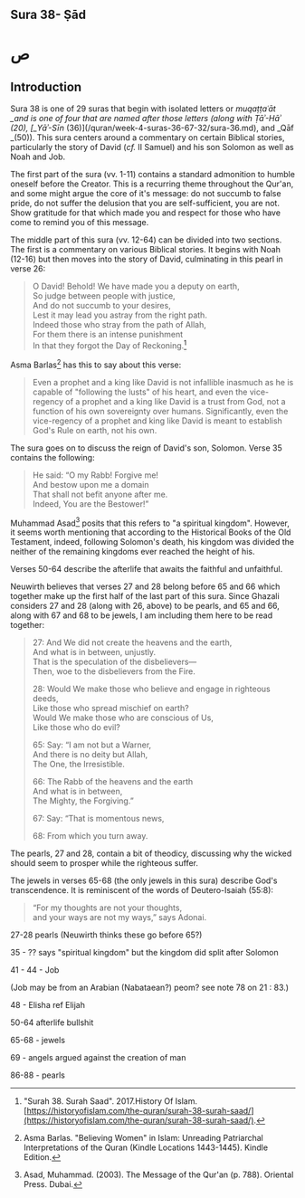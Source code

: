 ## Sura 38- Ṣād

# ص

## Introduction

Sura 38 is one of 29 suras that begin with isolated letters or _muqaṭṭaʿāt \_and is one of four that are named after those letters \(along with _Ṭāʾ-Hāʾ_ \(20\), \[\_Yāʾ-Sīn_ \(36\)\]\(/quran/week-4-suras-36-67-32/sura-36.md\), and _Qāf _\(50\)\). This sura centers around a commentary on certain Biblical stories, particularly the story of David \(_cf._ II Samuel\) and his son Solomon as well as Noah and Job.

The first part of the sura \(vv. 1-11\) contains a standard admonition to humble oneself before the Creator. This is a recurring theme throughout the Qur'an, and some might argue the core of it's message: do not succumb to false pride, do not suffer the delusion that you are self-sufficient, you are not. Show gratitude for that which made you and respect for those who have come to remind you of this message.

The middle part of this sura \(vv. 12-64\) can be divided into two sections. The first is a commentary on various Biblical stories. It begins with Noah \(12-16\) but then moves into the story of David, culminating in this pearl in verse 26:

> O David! Behold! We have made you a deputy on earth,  
> So judge between people with justice,  
> And do not succumb to your desires,  
> Lest it may lead you astray from the right path.  
> Indeed those who stray from the path of Allah,  
> For them there is an intense punishment  
> In that they forgot the Day of Reckoning.[^1]

Asma Barlas[^2] has this to say about this verse:

> Even a prophet and a king like David is not infallible inasmuch as he is capable of "following the lusts" of his heart, and even the vice-regency of a prophet and a king like David is a trust from God, not a function of his own sovereignty over humans. Significantly, even the vice-regency of a prophet and king like David is meant to establish God's Rule on earth, not his own.

The sura goes on to discuss the reign of David's son, Solomon. Verse 35 contains the following:

> He said: “O my Rabb! Forgive me!  
> And bestow upon me a domain  
> That shall not befit anyone after me.  
> Indeed, You are the Bestower!”

Muhammad Asad[^3] posits that this refers to "a spiritual kingdom". However, it seems worth mentioning that according to the Historical Books of the Old Testament, indeed, following Solomon's death, his kingdom was divided the neither of the remaining kingdoms ever reached the height of his.

Verses 50-64 describe the afterlife that awaits the faithful and unfaithful.

Neuwirth believes that verses 27 and 28 belong before 65 and 66 which together make up the first half of the last part of this sura. Since Ghazali considers 27 and 28 \(along with 26, above\) to be pearls, and 65 and 66, along with 67 and 68 to be jewels, I am including them here to be read together:

> 27: And We did not create the heavens and the earth,  
> And what is in between, unjustly.  
> That is the speculation of the disbelievers—  
> Then, woe to the disbelievers from the Fire.
>
> 28: Would We make those who believe and engage in righteous deeds,  
> Like those who spread mischief on earth?  
> Would We make those who are conscious of Us,  
> Like those who do evil?
>
> 65: Say: “I am not but a Warner,  
> And there is no deity but Allah,  
> The One, the Irresistible.
>
> 66: The Rabb of the heavens and the earth  
> And what is in between,  
> The Mighty, the Forgiving.”
>
> 67: Say: “That is momentous news,
>
> 68: From which you turn away.

The pearls, 27 and 28, contain a bit of theodicy, discussing why the wicked should seem to prosper while the righteous suffer.

The jewels in verses 65-68 \(the only jewels in this sura\) describe God's transcendence. It is reminiscent of the words of Deutero-Isaiah \(55:8\):

> “For my thoughts are not your thoughts,  
> and your ways are not my ways,” says Adonai.





27-28 pearls \(Neuwirth thinks these go before 65?\)

35 - ?? says "spiritual kingdom" but the kingdom did split after Solomon

41 - 44 - Job

\(Job may be from an Arabian \(Nabataean?\) peom? see note 78 on 21 : 83.\)

48 - Elisha ref Elijah

50-64 afterlife bullshit

65-68 - jewels

69 - angels argued against the creation of man

86-88 - pearls

[^1]: "Surah 38. Surah Saad". 2017.History Of Islam. [https://historyofislam.com/the-quran/surah-38-surah-saad/](https://historyofislam.com/the-quran/surah-38-surah-saad/). 

[^2]: Asma Barlas. "Believing Women" in Islam: Unreading Patriarchal Interpretations of the Quran \(Kindle Locations 1443-1445\). Kindle Edition.

[^3]: Asad, Muhammad. \(2003\). The Message of the Qur'an \(p. 788\). Oriental Press. Dubai.

